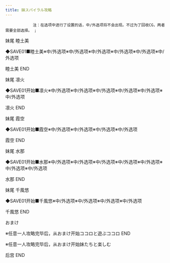 ```yaml
---
title: 妹スパイラル攻略
---
```


                注：在选项中进行了设置的话，中/外选项将不会出现。不过为了回收CG，两者需要全部选择。 ; 

妹尾 睦土美

◆SAVE01■睦土美※中/外选项※中/外选项※中/外选项※中/外选项※中/外选项※中/外选项

睦土美 END

妹尾 凛火

◆SAVE01开始■凛火※中/外选项※中/外选项※中/外选项※中/外选项※中/外选项※中/外选项

凛火 END

妹尾 霞空

◆SAVE01开始■霞空※中/外选项※中/外选项※中/外选项※中/外选项

霞空 END

妹尾 水那

◆SAVE01开始■水那※中/外选项※中/外选项※中/外选项※中/外选项※中/外选项※中/外选项※中/外选项

水那 END

妹尾 千風悠

◆SAVE01开始■千風悠※中/外选项※中/外选项※中/外选项※中/外选项

千風悠 END

おまけ

※任意一人攻略完毕后，从おまけ开始ココロと遊ぶココロ END

※任意一人攻略完毕后，从おまけ开始妹たちと楽しむ

后宫 END
              

